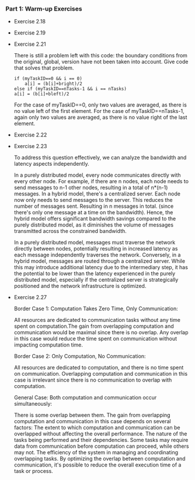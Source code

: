### Part 1: Warm-up Exercises
* Exercise 2.18



* Exercise 2.19




* Exercise 2.21
    
    There is still a problem left with this code: the boundary conditions from the original, global, version have not been taken into account. Give code that solves that problem.
    ```
    if (myTaskID==0 && i == 0)
        a[i] = (b[i]+bright)/2
    else if (myTaskID==nTasks-1 && i == nTasks)
    a[i] = (b[i]+bleft)/2 
    ```
    For the case of myTaskID==0, only two values are averaged, as there is no value left of the first element. For the case of myTaskID==nTasks-1, again only two values are averaged, as there is no value right of the last element.

* Exercise 2.22



* Exercise 2.23
    
    To address this question effectively, we can analyze the bandwidth and latency aspects independently.

    In a purely distributed model, every node communicates directly with every other node. For example, if there are n nodes, each node needs to send messages to n-1 other nodes, resulting in a total of n*(n-1) messages. In a hybrid model, there's a centralized server. Each node now only needs to send messages to the server. This reduces the number of messages sent. Resulting in n messages in total. (since there's only one message at a time on the bandwidth). Hence, the hybrid model offers significant bandwidth savings compared to the purely distributed model, as it diminishes the volume of messages transmitted across the constrained bandwidth.

    In a purely distributed model, messages must traverse the network directly between nodes, potentially resulting in increased latency as each message independently traverses the network. Conversely, in a hybrid model, messages are routed through a centralized server. While this may introduce additional latency due to the intermediary step, it has the potential to be lower than the latency experienced in the purely distributed model, especially if the centralized server is strategically positioned and the network infrastructure is optimized.




* Exercise 2.27

    Border Case 1: Computation Takes Zero Time, Only Communication:

    All resources are dedicated to communication tasks without any time spent on computation.The gain from overlapping computation and communication would be maximal since there is no overlap. Any overlap in this case would reduce the time spent on communication without impacting computation time.

    Border Case 2: Only Computation, No Communication:

    All resources are dedicated to computation, and there is no time spent on communication. Overlapping computation and communication in this case is irrelevant since there is no communication to overlap with computation.

    General Case: Both computation and communication occur simultaneously:

    There is some overlap between them. The gain from overlapping computation and communication in this case depends on several factors:
    The extent to which computation and communication can be overlapped without affecting the overall performance.
    The nature of the tasks being performed and their dependencies. Some tasks may require data from communication before computation can proceed, while others may not. The efficiency of the system in managing and coordinating overlapping tasks. By optimizing the overlap between computation and communication, it's possible to reduce the overall execution time of a task or process.
